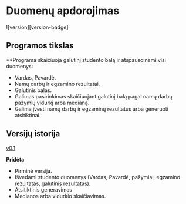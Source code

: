 # Duomenų apdorojimas

![version][version-badge]

## Programos tikslas

**Programa skaičiuoja galutinį studento balą ir atspausdinami visi duomenys:
- Vardas, Pavardė.
- Namų darbų ir egzamino rezultatai.
- Galutinis balas.
- Galimas pasirinkimas skaičiuojant galutinį balą pagal namų darbų pažymių vidurkį arba medianą.
- Galima įvesti namų darbų ir egzaminų rezultatus arba generuoti atsitiktinai.

## Versijų istorija

[v0.1](https://github.com/jTimas/duomenu-apdorojimas/releases/tag/v0.1)

**Pridėta**
- Pirminė versija.
- Išvedami studento duomenys (Vardas, Pavardė, pažymiai, egzamino rezultatas, galutinis rezultatas).
- Atsitiktinis generavimas
- Medianos arba vidurkio skaičiavimas.
